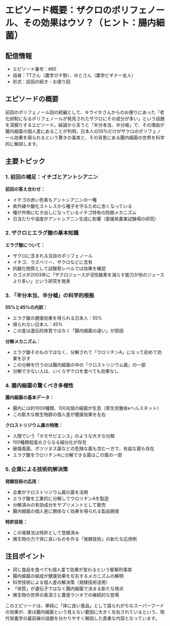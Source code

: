 # エピソード概要：ザクロのポリフェノール、その効果はウソ？（ヒント：腸内細菌）

## 配信情報
- エピソード番号：#65
- 話者：TTさん（農学ガチ勢）、ゆとさん（農学ビギナー友人）
- 形式：前回の続き・お便り回

## エピソードの概要

前回のポリフェノール回の続編として、キウイかさんからのお便りにあった「老化抑制になるポリフェノールが発見されたザクロにその成分が多い」という話題を深掘りするエピソード。結論から言うと「半分本当、半分嘘」で、その理由が腸内細菌の個人差にあることが判明。日本人の55%だけがザクロのポリフェノール効果を得られるという驚きの事実と、その背景にある腸内細菌の世界を科学的に解説します。

## 主要トピック

### 1. 前回の補足：イチゴとアントシアニン

**前回の答え合わせ：**
- イチゴの赤い色素もアントシアニンの一種
- 紫外線や酸化ストレスから種子を守るために赤くなっている
- 種が外側にむき出しになっているイチゴ特有の防御メカニズム
- 日当たりや温度がアントシアニン生成に影響（愛媛県農業試験場の研究）

### 2. ザクロとエラグ酸の基本知識

**エラグ酸について：**
- ザクロに含まれる注目のポリフェノール
- イチゴ、ラズベリー、ザクロなどに含有
- 抗酸化物質として試験管レベルでは効果を確認
- カゴメが2003年に「ザクロジュースが活性酸素を減らす能力が他のジュースより多い」という研究を発表

### 3. 「半分本当、半分嘘」の科学的根拠

**55%と45%の内訳：**
- エラグ酸の健康効果を得られる日本人：55%
- 得られない日本人：45%
- この差は遺伝的体質ではなく「腸内細菌の違い」が原因

**分解メカニズム：**
- エラグ酸そのものではなく、分解されて「ウロリチンA」になって初めて効果を示す
- この分解を行うのは腸内細菌の中の「クロストリジウム属」の一部
- 分解できない人は、いくらザクロを食べても効果なし

### 4. 腸内細菌の驚くべき多様性

**腸内細菌の基本データ：**
- 腸内には約1000種類、100兆個の細菌が生息（厚生労働省eヘルスネット）
- この膨大な微生物群の個人差が健康効果を左右

**クロストリジウム属の特徴：**
- 人間でいう「ホモサピエンス」のような大きな分類
- 100種類程度のさらなる細分化が存在
- 破傷風菌、ボツリヌス菌などの危険な菌も含む一方で、有益な菌も存在
- エラグ酸をウロリチンAに分解できる菌はこの属の一部

### 5. 企業による技術的解決策

**発酵技術の応用：**
- 企業がクロストリジウム属の菌を活用
- エラグ酸を工業的に分解してウロリチンAを製造
- 分解済みの有効成分をサプリメントとして販売
- 腸内細菌の個人差に関係なく効果を得られる製品開発

**特許技術：**
- この発酵法は特許として登録済み
- 微生物の力で体に良いものを作る「発酵技術」の新たな応用例

## 注目ポイント

- 同じ食品を食べても個人差で効果が変わるという衝撃的事実
- 腸内細菌の組成が健康効果を左右するメカニズムの解明
- 科学技術による個人差の解決策（発酵技術活用）
- 「体質」が遺伝子ではなく腸内細菌で決まる新たな視点
- 微生物の世界の奥深さと農食ラジオでの継続的な登場

このエピソードは、単純に「体に良い食品」として語られがちなスーパーフードの効果が、実は腸内細菌という見えない要因に大きく左右されているという、現代栄養学の最前線の話題を分かりやすく解説した貴重な内容となっています。